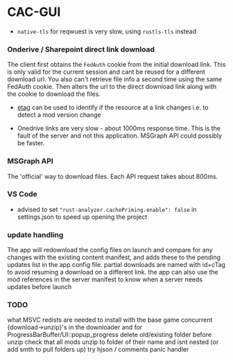 # CAC-GUI

- `native-tls` for reqwuest is very slow, using `rustls-tls` instead

### Onderive / Sharepoint direct link download
The client first obtains the `FedAuth` cookie from the initial download link. 
This is only valid for the current session and cant be reused for a different download url. You also can't retrieve file info a second time using the same FedAuth cookie.
Then alters the url to the direct download link along with the cookie to download the files.
- [etag](https://developer.mozilla.org/en-US/docs/Web/HTTP/Reference/Headers/ETag) can be used to identify if the
resource at a link changes i.e. to detect a mod version change

- Onedrive links are very slow - about 1000ms response time. This is the fault of the server and not this application. MSGraph API could possibly be faster.

### MSGraph API
The 'official' way to download files.
Each API request takes about 800ms.

### VS Code
- advised to set `"rust-analyzer.cachePriming.enable": false` in settings.json to speed up opening the project

### update handling
The app will redownload the config files on launch and compare for any changes with the existing content manifest, and adds these to the pending updates list in the app config file.
partial downloads are named with id+cTag to avoid resuming a download on a different link.
the app can also use the mod references in the server manifest to know when a server needs updates before launch

### TODO
what MSVC redists are needed to install with the base game
concurrent {download->unzip}'s in the downloader and for ProgressBarBuffer/UI::popup_progress
delete old/existing folder before unzip
check that all mods unzip to folder of their name and isnt nested (or add smth to pull folders up)
try hjson / comments
panic handler